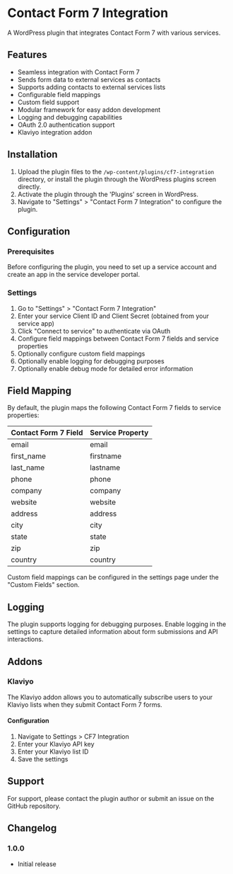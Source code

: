 # Contact Form 7 Integration

A WordPress plugin that integrates Contact Form 7 with various services.

## Features

- Seamless integration with Contact Form 7
- Sends form data to external services as contacts
- Supports adding contacts to external services lists
- Configurable field mappings
- Custom field support
- Modular framework for easy addon development
- Logging and debugging capabilities
- OAuth 2.0 authentication support
- Klaviyo integration addon

## Installation

1. Upload the plugin files to the `/wp-content/plugins/cf7-integration` directory, or install the plugin through the WordPress plugins screen directly.
2. Activate the plugin through the 'Plugins' screen in WordPress.
3. Navigate to "Settings" > "Contact Form 7 Integration" to configure the plugin.

## Configuration

### Prerequisites

Before configuring the plugin, you need to set up a service account and create an app in the service developer portal.

### Settings

1. Go to "Settings" > "Contact Form 7 Integration"
2. Enter your service Client ID and Client Secret (obtained from your service app)
3. Click "Connect to service" to authenticate via OAuth
4. Configure field mappings between Contact Form 7 fields and service properties
5. Optionally configure custom field mappings
6. Optionally enable logging for debugging purposes
7. Optionally enable debug mode for detailed error information

## Field Mapping

By default, the plugin maps the following Contact Form 7 fields to service properties:

| Contact Form 7 Field | Service Property |
|---------------------|------------------|
| email               | email            |
| first_name          | firstname        |
| last_name           | lastname         |
| phone               | phone            |
| company             | company          |
| website             | website          |
| address             | address          |
| city                | city             |
| state               | state            |
| zip                 | zip              |
| country             | country          |

Custom field mappings can be configured in the settings page under the "Custom Fields" section.

## Logging

The plugin supports logging for debugging purposes. Enable logging in the settings to capture detailed information about form submissions and API interactions.

## Addons

### Klaviyo

The Klaviyo addon allows you to automatically subscribe users to your Klaviyo lists when they submit Contact Form 7 forms.

#### Configuration

1. Navigate to Settings > CF7 Integration
2. Enter your Klaviyo API key
3. Enter your Klaviyo list ID
4. Save the settings

## Support

For support, please contact the plugin author or submit an issue on the GitHub repository.

## Changelog

### 1.0.0
*   Initial release